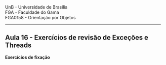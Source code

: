 UnB - Universidade de Brasilia  
FGA - Faculdade do Gama  
FGA0158 - Orientação por Objetos

---

## Aula 16 - Exercícios de revisão de Exceções e Threads


**Exercícios de fixação**
